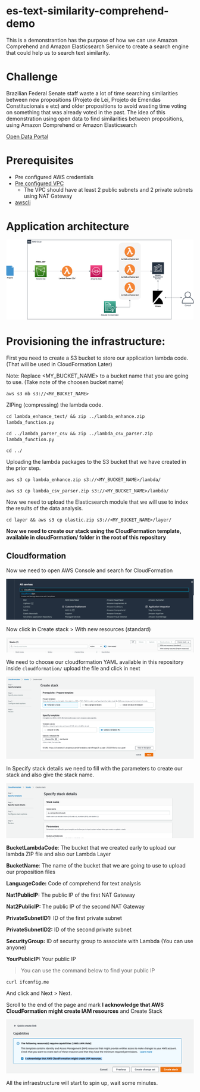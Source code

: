 #  es-text-similarity-comprehend-demo

This is a demonstrantion has the purpose of how we can use Amazon Comprehend and Amazon Elasticsearch Service to create a search engine that could help us to search text similarity.

# Challenge

Brazilian Federal Senate staff waste a lot of time searching similarities between new propositions (Projeto de Lei, Projeto de Emendas Constitucionais e etc) and older propositions to avoid wasting time voting on something that was already voted in the past. The idea of this demonstration using open data to find similarities between propositions, using Amazon Comprehend or Amazon Elasticsearch

[Open Data Portal](https://dadosabertos.camara.leg.br/swagger/api.html#staticfile)

# Prerequisites

- Pre configured AWS credentials
- [Pre configured VPC](https://github.com/BRCentralSA/aws-brazil-edu-series/blob/master/utils/vpc-template.yaml)
    - The VPC should have at least 2 public subnets and 2 private subnets using NAT Gateway
- [awscli](https://docs.aws.amazon.com/cli/latest/userguide/cli-chap-install.html)


# Application architecture

<p align="center"> 
<img src="images/es-text-similarity-comprehend-demo.png">
</p>

# Provisioning the infrastructure:

First you need to create a S3 bucket to store our application lambda code. (That will be used in CloudFormation Later)

Note: Replace <MY_BUCKET_NAME> to a bucket name that you are going to use. (Take note of the choosen bucket name)

```shell
aws s3 mb s3://<MY_BUCKET_NAME>
```

ZIPing (compressing) the lambda code.

```shell
cd lambda_enhance_text/ && zip ../lambda_enhance.zip lambda_function.py
```

```shell
cd ../lambda_parser_csv && zip ../lambda_csv_parser.zip lambda_function.py
```

```shell
cd ../
```

Uploading the lambda packages to the S3 bucket that we have created in the prior step.

```shell
aws s3 cp lambda_enhance.zip s3://<MY_BUCKET_NAME>/lambda/
```

```shell
aws s3 cp lambda_csv_parser.zip s3://<MY_BUCKET_NAME>/lambda/
```

Now we need to upload the Elasticsearch module that we will use to index the results of the data analysis.

```shell
cd layer && aws s3 cp elastic.zip s3://<MY_BUCKET_NAME>/layer/
```

**Now we need to create our stack using the CloudFormation template, available in cloudFormation/ folder in the root of this repository**

## Cloudformation

Now we need to open AWS Console and search for CloudFormation

<p align="center"> 
<img src="images/console01.png">
</p>

Now click in Create stack > With new resources (standard)

<p align="center"> 
<img src="images/console02.png">
</p>

We need to choose our cloudformation YAML available in this repository inside `cloudformation/` upload the file and click in next

<p align="center"> 
<img src="images/console03.png">
</p>

In Specify stack details we need to fill with the parameters to create our stack and also give the stack name.

<p align="center"> 
<img src="images/console04.png">
</p>

**BucketLambdaCode**: The bucket that we created early to upload our lambda ZIP file and also our Lambda Layer

**BucketName**: The name of the bucket that we are going to use to upload our proposition files

**LanguageCode:** Code of comprehend for text analysis

**Nat1PublicIP:** The public IP of the first NAT Gateway

**Nat2PublicIP:** The public IP of the second NAT Gateway

**PrivateSubnetID1:** ID of the first private subnet

**PrivateSubnetID2:** ID of the second private subnet

**SecurityGroup:** ID of security group to associate with Lambda (You can use anyone)

**YourPublicIP:** Your public IP

> You can use the command below to find your public IP

```shell
curl ifconfig.me
```

And click and Next > Next.

Scroll to the end of the page and mark **I acknowledge that AWS CloudFormation might create IAM resources** and Create Stack

<p align="center"> 
<img src="images/console05.png">
</p>

All the infraestructure will start to spin up, wait some minutes.